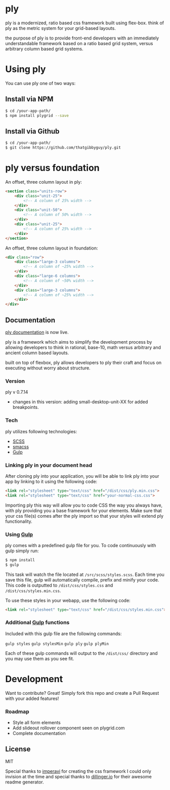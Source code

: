 # ply

ply is a modernized, ratio based css framework built using flex-box. think of ply as the metric system for your grid-based layouts.

the purpose of ply is to provide front-end developers with an immediately understandable framework based on a ratio based grid system, versus arbitrary column based grid systems.

# Using ply
You can use ply one of two ways:

## Install via NPM

```sh
$ cd /your-app-path/
$ npm install plygrid --save
```

## Install via Github

```sh
$ cd /your-app-path/
$ git clone https://github.com/thatgibbyguy/ply.git
```

# ply versus foundation

An offset, three column layout in ply:  
```html
<section class="units-row">
    <div class="unit-25">
        <!-- A column of 25% width -->
    </div>
    <div class="unit-50">
        <!-- A column of 50% width -->
    </div>
    <div class="unit-25">
        <!-- A column of 25% width -->
    </div>
</section>
```

An offset, three column layout in foundation:  
```html
<div class="row">
    <div class="large-3 columns">
        <!-- A column of ~25% width -->
    </div>
    <div class="large-6 columns">
        <!-- A column of ~50% width -->
    </div>
    <div class="large-3 columns">
        <!-- A column of ~25% width -->
    </div>
</div>
```

## Documentation 

[ply documentation] is now live. 

ply is a framework which aims to simplify the development process by allowing developers to think in rational, base-10, math versus arbitrary and ancient column based layouts.

built on top of flexbox, ply allows developers to ply their craft and focus on executing without worry about structure.

### Version
ply v 0.7.14

 - changes in this version: adding small-desktop-unit-XX for added breakpoints.

### Tech
ply utilizes following technologies:

* [SCSS]
* [smacss]
* [Gulp]

### Linking ply in your document head
After cloning ply into your application, you will be able to link ply into your app by linking to it using the following code:

```html
<link rel="stylesheet" type="text/css" href="/dist/css/ply.min.css">
<link rel="stylesheet" type="text/css" href="your-normal-css.css">
```
Importing ply this way will allow you to code CSS the way you always have, with ply providing you a base framework for your elements. Make sure that your css file(s) comes after the ply import so that your styles will extend ply functionality.

### Using [Gulp]
ply comes with a predefined gulp file for you. To code continuously with gulp simply run:

```sh
$ npm install
$ gulp
```
This task will watch the file located at `/src/scss/styles.scss`. Each time you save this file, gulp will automatically compile, prefix and minify your code. This code is outputted to `/dist/css/styles.css` and `/dist/css/styles.min.css`. 

To use these styles in your webapp, use the following code:

```html
<link rel="stylesheet" type="text/css" href="/dist/css/styles.min.css">
```

### Additional [Gulp] functions
Included with this gulp file are the following commands:  

`gulp styles` `gulp stylesMin` `gulp ply` `gulp plyMin`

Each of these gulp commands will output to the `/dist/css/` directory and you may use them as you see fit. 

# Development

Want to contribute? Great! Simply fork this repo and create a Pull Request with your added features!

### Roadmap

 - Style all form elements
 - Add slideout rollover component seen on plygrid.com
 - Complete documentation

License
----

MIT

Special thanks to [imperavi] for creating the css framework I could only invision at the time and special thanks to [dillinger.io] for their awesome readme generator.

[//]: # (These are reference links used in the body of this note and get stripped out when the markdown processor does its job. There is no need to format nicely because it shouldn't be seen. Thanks SO - http://stackoverflow.com/questions/4823468/store-comments-in-markdown-syntax)

   [ply documentation]: <https://plygrid.com>
   [thatgibbyguy]: <https://twitter.com/thatgibbyguy>
   [SCSS]: <http://sass-lang.com/>
   [git-repo-url]: <https://github.com/thatgibbyguy/ply.git>
   [smacss]: <https://smacss.com>
   [gulp]: <http://gulpjs.com/>
   [dillinger.io]: <http://dillinger.io/>
   [imperavi]: <https://imperavi.com/>


